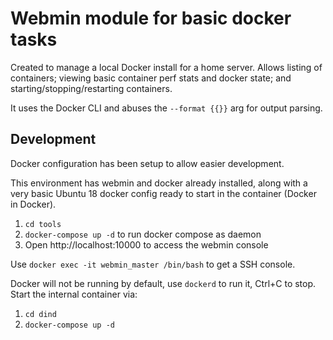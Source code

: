 # Webmin module for basic docker tasks

Created to manage a local Docker install for a home server. Allows listing of containers; viewing basic container perf stats and docker state; and starting/stopping/restarting containers.

It uses the Docker CLI and abuses the `--format {{}}` arg for output parsing.

## Development

Docker configuration has been setup to allow easier development.

This environment has webmin and docker already installed, along with a very basic Ubuntu 18 docker config ready to start in the container (Docker in Docker).

1. `cd tools`
2. `docker-compose up -d` to run docker compose as daemon
3. Open http://localhost:10000 to access the webmin console

Use `docker exec -it webmin_master /bin/bash` to get a SSH console.

Docker will not be running by default, use `dockerd` to run it, Ctrl+C to stop. Start the internal container via:
1. `cd dind`
2. `docker-compose up -d`

